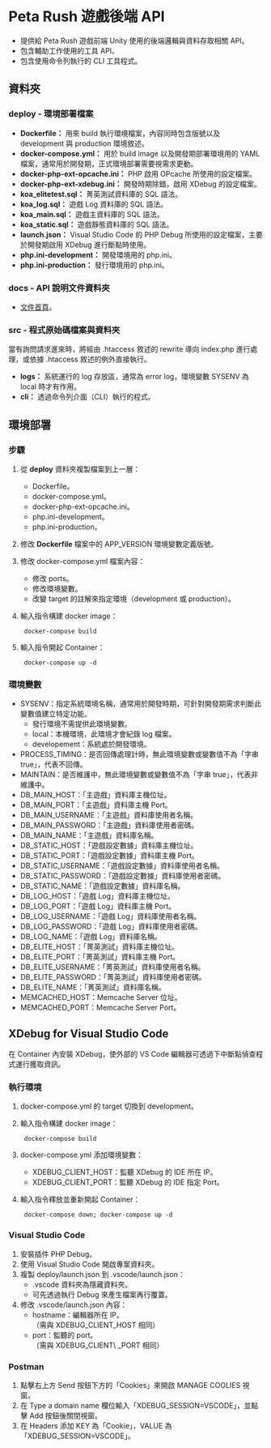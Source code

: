 # Peta Rush 遊戲後端 API

 - 提供給 Peta Rush 遊戲前端 Unity 使用的後端邏輯與資料存取相關 API。
 - 包含輔助工作使用的工具 API。
 - 包含使用命令列執行的 CLI 工具程式。

## 資料夾

### deploy - 環境部署檔案

 - __Dockerfile：__ 用來 build 執行環境檔案，內容同時包含版號以及 development 與 production 環境敘述。
 - __docker-compose.yml：__ 用於 build image 以及開發期部署環境用的 YAML 檔案，通常用於開發期，正式環境部署需要視需求更動。
 - __docker-php-ext-opcache.ini：__ PHP 啟用 OPcache 所使用的設定檔案。
 - __docker-php-ext-xdebug.ini：__ 開發時期除錯，啟用 XDebug 的設定檔案。
 - __koa\_elitetest.sql：__ 菁英測試資料庫的 SQL 語法。
 - __koa\_log.sql：__ 遊戲 Log 資料庫的 SQL 語法。
 - __koa\_main.sql：__ 遊戲主資料庫的 SQL 語法。
 - __koa\_static.sql：__ 遊戲靜態資料庫的 SQL 語法。
 - __launch.json：__ Visual Studio Code 的 PHP Debug 所使用的設定檔案，主要於開發期啟用 XDebug 進行斷點時使用。
 - __php.ini-development：__ 開發環境用的 php.ini。
 - __php.ini-production：__ 發行環境用的 php.ini。

### docs - API 說明文件資料夾

- [文件首頁](docs/api/index.md)。

### src - 程式原始碼檔案與資料夾

當有詢問請求進來時，將經由 .htaccess 敘述的 rewrite 導向 index.php 進行處理，或依據 .htaccess 敘述的例外直接執行。

- __logs：__ 系統運行的 log 存放區，通常為 error log，環境變數 SYSENV 為 local 時才有作用。
- __cli：__ 透過命令列介面（CLI）執行的程式。

## 環境部署

### 步驟

1. 從 **deploy** 資料夾複製檔案到上一層：
	- Dockerfile。
	- docker-compose.yml。
	- docker-php-ext-opcache.ini。
	- php.ini-development。
	- php.ini-production。
2. 修改 **Dockerfile** 檔案中的 APP_VERSION 環境變數定義版號。
3. 修改 docker-compose.yml 檔案內容：
	- 修改 ports。
	- 修改環境變數。
	- 改變 target 的註解來指定環境（development 或 production）。
4. 輸入指令構建 docker image：

		docker-compose build
		
5. 輸入指令開起 Container：

		docker-compose up -d

### 環境變數

- SYSENV：指定系統環境名稱，通常用於開發時期，可針對開發期需求判斷此變數值建立特定功能。
	- 發行環境不需提供此環境變數。
	- local：本機環境，此環境才會紀錄 log 檔案。
	- developement：系統處於開發環境。
- PROCESS_TIMING：是否回傳處理計時，無此環境變數或變數值不為「字串 true」，代表不回傳。
- MAINTAIN：是否維護中，無此環境變數或變數值不為「字串 true」，代表非維護中。
- DB_MAIN_HOST：「主遊戲」資料庫主機位址。
- DB_MAIN_PORT：「主遊戲」資料庫主機 Port。
- DB_MAIN_USERNAME：「主遊戲」資料庫使用者名稱。
- DB_MAIN_PASSWORD：「主遊戲」資料庫使用者密碼。
- DB_MAIN_NAME：「主遊戲」資料庫名稱。
- DB_STATIC_HOST：「遊戲設定數據」資料庫主機位址。
- DB_STATIC_PORT：「遊戲設定數據」資料庫主機 Port。
- DB_STATIC_USERNAME：「遊戲設定數據」資料庫使用者名稱。
- DB_STATIC_PASSWORD：「遊戲設定數據」資料庫使用者密碼。
- DB_STATIC_NAME：「遊戲設定數據」資料庫名稱。
- DB_LOG_HOST：「遊戲 Log」資料庫主機位址。
- DB_LOG_PORT：「遊戲 Log」資料庫主機 Port。
- DB_LOG_USERNAME：「遊戲 Log」資料庫使用者名稱。
- DB_LOG_PASSWORD：「遊戲 Log」資料庫使用者密碼。
- DB_LOG_NAME：「遊戲 Log」資料庫名稱。
- DB_ELITE_HOST：「菁英測試」資料庫主機位址。
- DB_ELITE_PORT：「菁英測試」資料庫主機 Port。
- DB_ELITE_USERNAME：「菁英測試」資料庫使用者名稱。
- DB_ELITE_PASSWORD：「菁英測試」資料庫使用者密碼。
- DB_ELITE_NAME：「菁英測試」資料庫名稱。
- MEMCACHED_HOST：Memcache Server 位址。
- MEMCACHED_PORT：Memcache Server Port。

## XDebug for Visual Studio Code

在 Container 內安裝 XDebug，使外部的 VS Code 編輯器可透過下中斷點偵查程式運行獲取資訊。

### 執行環境

1. docker-compose.yml 的 target 切換到 development。
2. 輸入指令構建 docker image：

		docker-compose build

3. docker-compose.yml 添加環境變數：
	- XDEBUG\_CLIENT\_HOST：監聽 XDebug 的 IDE 所在 IP。
	- XDEBUG\_CLIENT\_PORT：監聽 XDebug 的 IDE 指定 Port。
4. 輸入指令釋放並重新開起 Container：

		docker-compose down; docker-compose up -d

### Visual Studio Code

1. 安裝插件 PHP Debug。
2. 使用 Visual Studio Code 開啟專案資料夾。
3. 複製 deploy/launch.json 到 .vscode/launch.json：
	-  .vscode 資料夾為隱藏資料夾。
	-  可先透過執行 Debug 來產生檔案再行覆蓋。
4. 修改 .vscode/launch.json 內容：
	-  hostname：編輯器所在 IP。  
（需與 XDEBUG\_CLIENT\_HOST 相同）
	-  port：監聽的 port。  
（需與 XDEBUG\_CLIENT\ _PORT 相同）

### Postman

1. 點擊右上方 Send 按鈕下方的「Cookies」來開啟 MANAGE COOLIES 視窗。
2. 在 Type a domain name 欄位輸入「XDEBUG_SESSION=VSCODE」，並點擊 Add 按鈕後關閉視窗。
3. 在 Headers 添加 KEY 為「Cookie」，VALUE 為「XDEBUG_SESSION=VSCODE」。